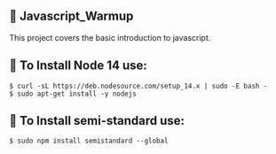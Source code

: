 ## :whale: Javascript_Warmup

This project covers the basic introduction to javascript.

## :open_file_folder: To Install Node 14 use:
```
$ curl -sL https://deb.nodesource.com/setup_14.x | sudo -E bash -
$ sudo apt-get install -y nodejs
```
## :open_file_folder: To Install semi-standard use:
```
$ sudo npm install semistandard --global
```
